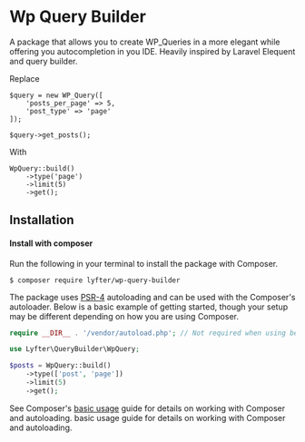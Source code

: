 # Wp Query Builder
A package that allows you to create WP_Queries in a more elegant while offering you autocompletion in you IDE. Heavily inspired by Laravel Elequent and query builder.

Replace 
```
$query = new WP_Query([
    'posts_per_page' => 5,
    'post_type' => 'page'
]);

$query->get_posts();
```

With

```
WpQuery::build()
    ->type('page')
    ->limit(5)
    ->get();
```

## Installation
#### Install with composer
Run the following in your terminal to install the package with Composer.

```
$ composer require lyfter/wp-query-builder
```

The package uses [PSR-4](https://www.php-fig.org/psr/psr-4/) autoloading and can be used with the Composer's autoloader. Below is a basic example of getting started, though your setup may be different depending on how you are using Composer.

```php
require __DIR__ . '/vendor/autoload.php'; // Not required when using bedrock

use Lyfter\QueryBuilder\WpQuery;

$posts = WpQuery::build()
    ->type(['post', 'page'])
    ->limit(5)
    ->get();
```

See Composer's [basic usage](https://getcomposer.org/doc/01-basic-usage.md#autoloading) guide for details on working with Composer and autoloading.
basic usage guide for details on working with Composer and autoloading.
